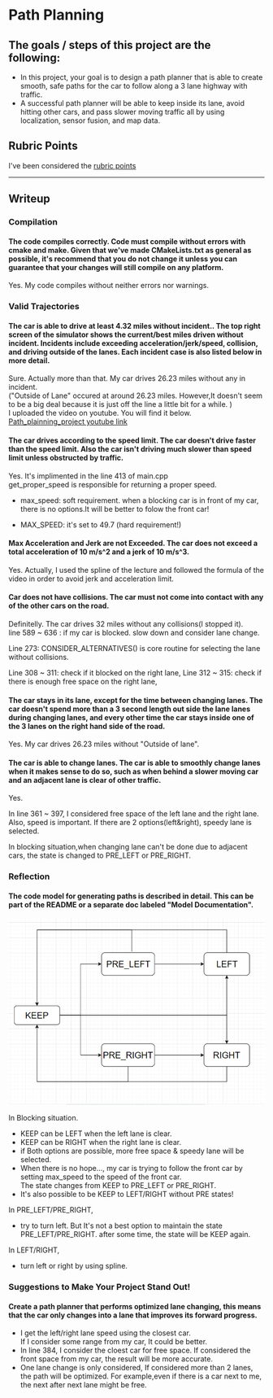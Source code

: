 # **Path Planning** 


## The goals / steps of this project are the following:
* In this project, your goal is to design a path planner that is able to create smooth, safe paths for the car to follow along a 3 lane highway with traffic. 
* A successful path planner will be able to keep inside its lane, avoid hitting other cars, and pass slower moving traffic all by using localization, sensor fusion, and map data.


[//]: # (Image References)

[state_diagram]: ./state_diagram.png "STATE DIAGRAM"

## Rubric Points
I've been considered the [rubric points](https://review.udacity.com/#!/rubrics/1971/view)

---
## Writeup 

### Compilation
#### The code compiles correctly.  Code must compile without errors with cmake and make.  Given that we've made CMakeLists.txt as general as possible, it's recommend that you do not change it unless you can guarantee that your changes will still compile on any platform.
Yes. My code compiles without neither errors nor warnings.


### Valid Trajectories
#### The car is able to drive at least 4.32 miles without incident..  The top right screen of the simulator shows the current/best miles driven without incident. Incidents include exceeding acceleration/jerk/speed, collision, and driving outside of the lanes. Each incident case is also listed below in more detail.  
Sure.  Actually more than that. My car drives 26.23 miles without any in incident.    
("Outside of Lane" occured  at around 26.23 miles. However,It doesn't seem to be a big deal because it is just off the line a little bit for a while. )    
I uploaded the video on youtube. You will find it below.
[Path_plainning_project youtube link](https://www.youtube.com/watch?v=t9ykOJeLomI)


#### The car drives according to the speed limit.  The car doesn't drive faster than the speed limit. Also the car isn't driving much slower than speed limit unless obstructed by traffic.
Yes. It's implimented in the line 413 of main.cpp    
get_proper_speed is responsible for returning a proper speed.

* max_speed: soft requirement. when a blocking car is in front of my car, there is no options.It will be better to folow the front car!

* MAX_SPEED: it's set to 49.7  (hard requirement!)


#### Max Acceleration and Jerk are not Exceeded.  The car does not exceed a total acceleration of 10 m/s^2 and a jerk of 10 m/s^3.
Yes. Actually, I used the spline of the lecture and followed the formula of the video in order to avoid jerk and acceleration limit.

#### Car does not have collisions.  The car must not come into contact with any of the other cars on the road.
Definitelly. The car drives 32 miles without any collisions(I stopped it).     
line 589 ~ 636  :  if my car is blocked. slow down and consider lane change.

Line 273: CONSIDER_ALTERNATIVES() is core routine for selecting the lane without collisions.   

Line 308 ~ 311: check if it blocked on the right lane,
Line 312 ~ 315: check if there is enough free space on the right lane,

#### The car stays in its lane, except for the time between changing lanes.  The car doesn't spend more than a 3 second length out side the lane lanes during changing lanes, and every other time the car stays inside one of the 3 lanes on the right hand side of the road.
Yes. My car drives 26.23 miles without "Outside of lane".

#### The car is able to change lanes.  The car is able to smoothly change lanes when it makes sense to do so, such as when behind a slower moving car and an adjacent lane is clear of other traffic.
Yes.   

In line 361 ~ 397, I considered free space of the left lane and the right lane.  Also, speed is important. If there are 2 options(left&right), speedy lane is selected.     

In blocking situation,when changing lane can't be done due to adjacent cars, the state is changed to PRE\_LEFT or PRE\_RIGHT.   

### Reflection
#### The code model for generating paths is described in detail. This can be part of the README or a separate doc labeled "Model Documentation".

![alt text][state_diagram]  

In Blocking situation.
* KEEP can be LEFT when the left lane is clear.   
* KEEP can be RIGHT when the right lane is clear.   
* if Both options are possible, more free space & speedy lane will be selected.
* When there is no hope..., my car is trying to follow the front car by setting max\_speed to the speed of the front car.   
  The state changes from KEEP to PRE_LEFT or PRE_RIGHT. 
* It's also possible to be KEEP to LEFT/RIGHT without PRE states!

In PRE_LEFT/PRE_RIGHT,
* try to turn left. But It's not a best option to maintain the state PRE_LEFT/PRE_RIGHT.    after some time, the state will be KEEP again.

In LEFT/RIGHT,
* turn left or right by using spline.



### Suggestions to Make Your Project Stand Out!
#### Create a path planner that performs optimized lane changing, this means that the car only changes into a lane that improves its forward progress.
* I get the left/right lane speed using the closest car.  
  If I consider some range from my car, It could be better.
* In line 384, I consider the cloest car for free space.
  If considered the front space from my car, the result will be more accurate.
* One lane change is only considered, If considered more than 2 lanes, the path will be optimized. For example,even if there is a car next to me, the next after next lane might be free.



